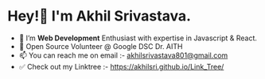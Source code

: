 <h1>Hey!👋 I'm Akhil Srivastava.</h1>

- 👀 I’m <b>Web Development</b> Enthusiast with expertise in Javascript & React.
- 🌱 Open Source Volunteer @ Google DSC Dr. AITH
- 📫 You can reach me on email :- akhilsrivastava801@gmail.com
- ✅ Check out my Linktree :- https://akhilsri.github.io/Link_Tree/

<!---
Akhilsri/Akhilsri is a ✨ special ✨ repository because its `README.md` (this file) appears on your GitHub profile.
You can click the Preview link to take a look at your changes.
--->
